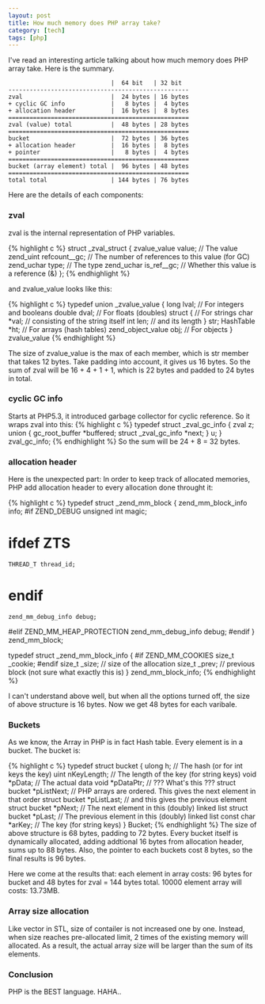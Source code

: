 ```yaml
---
layout: post
title: How much memory does PHP array take?
category: [tech]
tags: [php]
---
```

I've read an interesting article talking about how much memory does PHP array take.
Here is the summary.

                                 |  64 bit   | 32 bit
    ---------------------------------------------------
    zval                         |  24 bytes | 16 bytes
    + cyclic GC info             |   8 bytes |  4 bytes
    + allocation header          |  16 bytes |  8 bytes
    ===================================================
    zval (value) total           |  48 bytes | 28 bytes
    ===================================================
    bucket                       |  72 bytes | 36 bytes
    + allocation header          |  16 bytes |  8 bytes
    + pointer                    |   8 bytes |  4 bytes
    ===================================================
    bucket (array element) total |  96 bytes | 48 bytes
    ===================================================
    total total                  | 144 bytes | 76 bytes

Here are the details of each components:

### zval
zval is the internal representation of PHP variables.

{% highlight c %}
struct _zval_struct {
    zvalue_value value;     // The value
    zend_uint refcount__gc; // The number of references to this value (for GC)
    zend_uchar type;        // The type
    zend_uchar is_ref__gc;  // Whether this value is a reference (&)
};
{% endhighlight %}

and zvalue_value looks like this:

{% highlight c %}
typedef union _zvalue_value {
    long lval;                // For integers and booleans
    double dval;              // For floats (doubles)
    struct {                  // For strings
        char *val;            //     consisting of the string itself
        int len;              //     and its length
    } str;
    HashTable *ht;            // For arrays (hash tables)
    zend_object_value obj;    // For objects
} zvalue_value
{% endhighlight %}

The size of zvalue_value is the max of each member, which is str member that takes 12 bytes. Take padding into account, it gives us 16 bytes. So the sum of zval will be 16 + 4 + 1 + 1, which is 22 bytes and padded to 24 bytes in total.

### cyclic GC info
Starts at PHP5.3, it introduced garbage collector for cyclic reference. So it wraps zval into this:
{% highlight c %}
typedef struct _zval_gc_info {
    zval z;
    union {
        gc_root_buffer       *buffered;
        struct _zval_gc_info *next;
    } u;
} zval_gc_info;
{% endhighlight %}
So the sum will be 24 + 8 = 32 bytes.

### allocation header
Here is the unexpected part: In order to keep track of allocated memories, PHP add allocation header to every allocation done throught it:

{% highlight c %}
typedef struct _zend_mm_block {
    zend_mm_block_info info;
#if ZEND_DEBUG
    unsigned int magic;
# ifdef ZTS
    THREAD_T thread_id;
# endif
    zend_mm_debug_info debug;
#elif ZEND_MM_HEAP_PROTECTION
    zend_mm_debug_info debug;
#endif
} zend_mm_block;

typedef struct _zend_mm_block_info {
#if ZEND_MM_COOKIES
    size_t _cookie;
#endif
    size_t _size; // size of the allocation
    size_t _prev; // previous block (not sure what exactly this is)
} zend_mm_block_info;
{% endhighlight %}

I can't understand above well, but when all the options turned off, the size of above structure is 16 bytes.
Now we get 48 bytes for each varibale.

### Buckets
As we know, the Array in PHP is in fact Hash table. Every element is in a bucket. The bucket is:

{% highlight c %}
typedef struct bucket {
    ulong h;                  // The hash (or for int keys the key)
    uint nKeyLength;          // The length of the key (for string keys)
    void *pData;              // The actual data
    void *pDataPtr;           // ??? What's this ???
    struct bucket *pListNext; // PHP arrays are ordered. This gives the next element in that order
    struct bucket *pListLast; // and this gives the previous element
    struct bucket *pNext;     // The next element in this (doubly) linked list
    struct bucket *pLast;     // The previous element in this (doubly) linked list
    const char *arKey;        // The key (for string keys)
} Bucket;
{% endhighlight %}
The size of above structure is 68 bytes, padding to 72 bytes. Every bucket itself is dynamically allocated, adding addtional 16 bytes from allocation header, sums up to 88 bytes. Also, the pointer to each buckets cost 8 bytes, so the final results is 96 bytes.

Here we come at the results that: each element in array costs: 96 bytes for bucket and 48 bytes for zval = 144 bytes total.
10000 element array will costs: 13.73MB.

### Array size allocation
Like vector in STL, size of contailer is not increased one by one. Instead, when size reaches pre-allocated limit, 2 times of the existing memory will allocated. As a result, the actual array size will be larger than the sum of its elements.

### Conclusion
PHP is the BEST language. HAHA..
    

